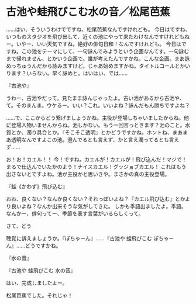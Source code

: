 # 古池や蛙飛びこむ水の音／松尾芭蕉

……はい、そういうわけでですね、松尾芭蕉なんですけれども。
今日はですね、いつものスタジオを飛び出して、近くの池にやって来たわけなんですけれどもねー。いやー、いい天気ですね。絶好の俳句日和！なんですけれども。
今日はですね。この池をテーマにして、一句詠んでみようという企画なんてす。一句詠むまで帰れません、とかいう企画で。誰が考えたんですかね。こんな企画。まあ詠めっちゅうんだから詠みますけど。じゃあ始めますかね。タイトルコールとかいります？いらない。早く詠めと。はいはい、では……

『古池や』

うわー、古池やだって。見たまま詠んじゃったよ。古い池があるから古池や、て。そのまんま。ウケるー。いい？これ。いいよね？詠んだもん勝ちですよね？

……で、ここからどう繋げましょうかね。主役が登場しちゃいましたからね。他に登場人物いませんからね。池しかない。もう一回言っときます？池のこと。水質とか、濁り具合とか。『そこそこ透明』とかどうですかね。ホントね、まあまあ透明なんですよこの池。澄んでるとも言えず、かと言え濁ってるとも言えず……

お！お！カエル！！
今！ですね。カエルが！カエルが！飛び込んだ！マジで！まるで仕込んでいたかのよう！ナイスカエル！グッジョブカエル！
これはもう出さないとですよね。池が主役かと思いきや。まさかの真の主役登場。

『蛙《かわず》飛び込む』

おお、良くない？なんか良くない？それっぽいよね？『カエル飛び込む』とかより良いよね？なんか出来そうな気がしてきた。
しかも季語出ましたよ。季語。なんかー、俳句ってー、季節を表す言葉がいるらしくって。

さて、どう

聴覚に訴えましょうか。『ぽちゃーん』……『古池や 蛙飛びこむ ぽちゃーん』……どうですかね。



『水の音』


『古池や 蛙飛びこむ 水の音』

はい、完成しましたよー。

松尾芭蕉でした。それじゃ！
